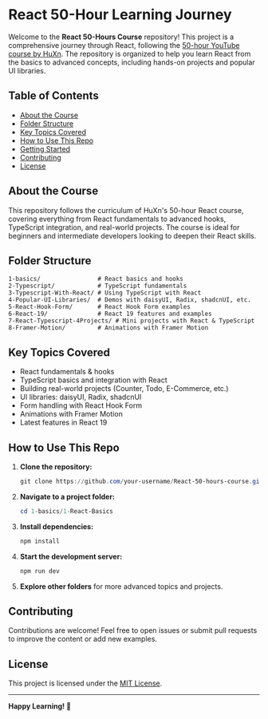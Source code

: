 # React 50-Hour Learning Journey

Welcome to the **React 50-Hours Course** repository! This project is a comprehensive journey through React, following the [50-hour YouTube course by HuXn](https://www.youtube.com/watch?v=M9O5AjEFzKw&t=165054s). The repository is organized to help you learn React from the basics to advanced concepts, including hands-on projects and popular UI libraries.

## Table of Contents

- [About the Course](#about-the-course)
- [Folder Structure](#folder-structure)
- [Key Topics Covered](#key-topics-covered)
- [How to Use This Repo](#how-to-use-this-repo)
- [Getting Started](#getting-started)
- [Contributing](#contributing)
- [License](#license)

## About the Course

This repository follows the curriculum of HuXn's 50-hour React course, covering everything from React fundamentals to advanced hooks, TypeScript integration, and real-world projects. The course is ideal for beginners and intermediate developers looking to deepen their React skills.

## Folder Structure

```
1-basics/                # React basics and hooks
2-Typescript/            # TypeScript fundamentals
3-Typescript-With-React/ # Using TypeScript with React
4-Popular-UI-Libraries/  # Demos with daisyUI, Radix, shadcnUI, etc.
5-React-Hook-Form/       # React Hook Form examples
6-React-19/              # React 19 features and examples
7-React-Typescript-4Projects/ # Mini projects with React & TypeScript
8-Framer-Motion/         # Animations with Framer Motion
```

## Key Topics Covered

- React fundamentals & hooks
- TypeScript basics and integration with React
- Building real-world projects (Counter, Todo, E-Commerce, etc.)
- UI libraries: daisyUI, Radix, shadcnUI
- Form handling with React Hook Form
- Animations with Framer Motion
- Latest features in React 19

## How to Use This Repo

1. **Clone the repository:**
   ```powershell
   git clone https://github.com/your-username/React-50-hours-course.git
   ```
2. **Navigate to a project folder:**
   ```powershell
   cd 1-basics/1-React-Basics
   ```
3. **Install dependencies:**
   ```powershell
   npm install
   ```
4. **Start the development server:**
   ```powershell
   npm run dev
   ```
5. **Explore other folders** for more advanced topics and projects.

## Contributing

Contributions are welcome! Feel free to open issues or submit pull requests to improve the content or add new examples.

## License

This project is licensed under the [MIT License](LICENSE).

---

**Happy Learning! 🚀**
